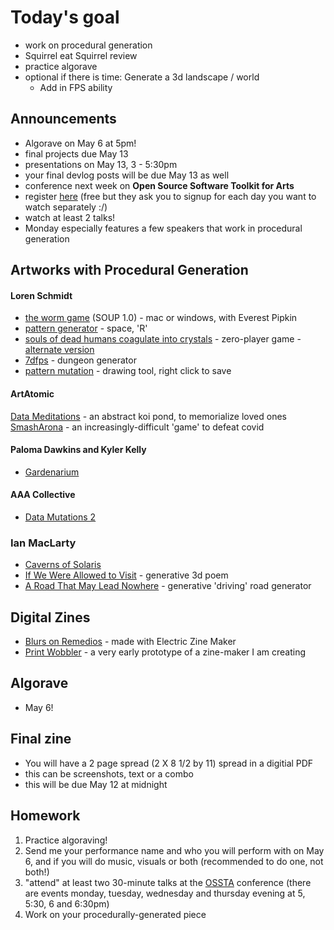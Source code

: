 # Today's goal

- work on procedural generation
- Squirrel eat Squirrel review
- practice algorave
- optional if there is time: Generate a 3d landscape / world
  - Add in FPS ability

## Announcements
- Algorave on May 6 at 5pm!
- final projects due May 13
- presentations on May 13, 3 - 5:30pm
- your final devlog posts will be due May 13 as well
- conference next week on **Open Source Software Toolkit for Arts**
- register [here](https://studioforcreativeinquiry.org/events/spring-2021-ossta-lecture-series) (free but they ask you to signup for each day you want to watch separately :/)
- watch at least 2 talks!
 - Monday especially features a few speakers that work in procedural generation

## Artworks with Procedural Generation

#### Loren Schmidt
- [the worm game](https://lorenschmidt.itch.io/soup) (SOUP 1.0) - mac or windows, with Everest Pipkin
- [pattern generator](https://lorenschmidt.itch.io/plss-00) - space, 'R'
- [souls of dead humans coagulate into crystals](https://lorenschmidt.itch.io/souls-of-dead-humans-coagulate-into-crystals-materials-experiment) - zero-player game - [alternate version](https://lorenschmidt.itch.io/snow-of-organic-matter-falling-on-changing-city-materials-experiment)
- [7dfps](https://lorenschmidt.itch.io/7dfps-2020-game) - dungeon generator
- [pattern mutation](https://lorenschmidt.itch.io/pattern-mutation-tool) - drawing tool, right click to save

#### ArtAtomic
[Data Meditations](https://artatomic.itch.io/data-meditations-an-abstract-koi-pond) - an abstract koi pond, to memorialize loved ones
[SmashArona](https://artatomic.itch.io/smash-a-rona) - an increasingly-difficult 'game' to defeat covid

#### Paloma Dawkins and Kyler Kelly
- [Gardenarium](https://palgal.itch.io/gardenarium)

#### AAA Collective
- [Data Mutations 2](https://aaa.itch.io/datamutations)

### Ian MacLarty
- [Caverns of Solaris](https://ianmaclarty.itch.io/catacombs-of-solaris-original)
- [If We Were Allowed to Visit](https://ianmaclarty.itch.io/if-we-were-allowed-to-visit) - generative 3d poem
- [A Road That May Lead Nowhere](https://ianmaclarty.itch.io/road) - generative 'driving' road generator

## Digital Zines
- [Blurs on Remedios](https://thought-cabinet.itch.io/blurs-on-remedios-varo) - made with Electric Zine Maker
- [Print Wobbler](http://printwobbler.glitch.me/) - a very early prototype of a zine-maker I am creating

## Algorave
- May 6!

## Final zine

- You will have a 2 page spread (2 X 8 1/2 by 11) spread in a digitial PDF 
- this can be screenshots, text or a combo
- this will be due May 12 at midnight

## Homework

1. Practice algoraving! 
2. Send me your performance name and who you will perform with on May 6, and if you will do music, visuals or both (recommended to do one, not both!)
3. "attend" at least two 30-minute talks at the [OSSTA](https://studioforcreativeinquiry.org/events/spring-2021-ossta-lecture-series) conference (there are events monday, tuesday, wednesday and thursday evening at 5, 5:30, 6 and 6:30pm)
4. Work on your procedurally-generated piece
